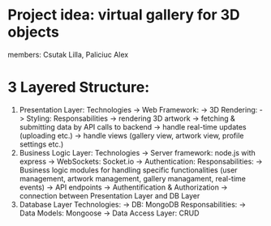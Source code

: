 # Project idea: virtual gallery for 3D objects
members: Csutak Lilla, Paliciuc Alex

# 3 Layered Structure:
1. Presentation Layer:
  Technologies
    -> Web Framework:
    -> 3D Rendering:
    -> Styling:
  Responsabilities
    -> rendering 3D artwork
    -> fetching & submitting data by API calls to backend
    -> handle real-time updates (uploading etc.)
    -> handle views (gallery view, artwork view, profile settings etc.)
2. Business Logic Layer:
   Technologies
     -> Server framework: node.js with express
     -> WebSockets: Socket.io
     -> Authentication:
   Responsabilities:
     -> Business logic modules for handling specific functionalities (user management, artwork management, gallery managament, real-time events)
     -> API endpoints
     -> Authentification & Authorization
     -> connection between Presentation Layer and DB Layer  
3. Database Layer
   Technologies:
     -> DB: MongoDB
   Responsabilities:
     -> Data Models: Mongoose
     -> Data Access Layer: CRUD
